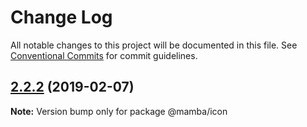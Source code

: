 # Change Log

All notable changes to this project will be documented in this file.
See [Conventional Commits](https://conventionalcommits.org) for commit guidelines.

## [2.2.2](https://github.com/stone-payments/pos-mamba-sdk/compare/v2.2.1...v2.2.2) (2019-02-07)

**Note:** Version bump only for package @mamba/icon
